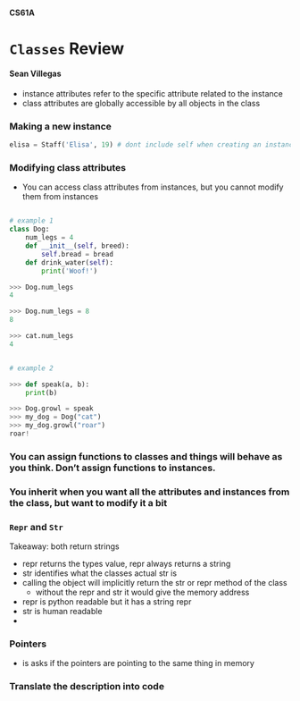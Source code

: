#### CS61A 
# `Classes` Review
#### Sean Villegas

- instance attributes refer to the specific attribute related to the instance 
- class attributes are globally accessible by all objects in the class 


### Making a new instance
```python
elisa = Staff('Elisa', 19) # dont include self when creating an instance because its implicitly passed 
```



### Modifying class attributes
- You can access class attributes from instances, but you cannot modify them from instances 

```python

# example 1
class Dog: 
    num_legs = 4
    def __init__(self, breed):
        self.bread = bread
    def drink_water(self):
        print('Woof!')

>>> Dog.num_legs
4

>>> Dog.num_legs = 8 
8 

>>> cat.num_legs
4


# example 2 

>>> def speak(a, b):
    print(b)

>>> Dog.growl = speak 
>>> my_dog = Dog("cat")
>>> my_dog.growl("roar")
roar! 


```




### You can assign functions to classes and things will behave as you think. Don’t assign functions to instances.



### You inherit when you want all the attributes and instances from the class, but want to modify it a bit



### `Repr` and `Str`

Takeaway: both return strings 
- repr returns the types value, repr always returns a string
- str identifies what the classes actual str is 
- calling the object will implicitly return the str or repr method of the class
    - without the repr and str it would give the memory address
- repr is python readable but it has a string repr 
- str is human readable 
- 




### Pointers
- is asks if the pointers are pointing to the same thing in memory 


### Translate the description into code 

